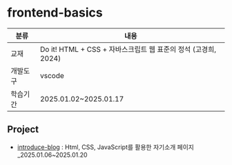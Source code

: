 # frontend-basics
|분류|내용|
|---|---|
|교재|Do it! HTML + CSS + 자바스크립트 웹 표준의 정석 (고경희, 2024)|
|개발도구|vscode|
|학습기간|2025.01.02~2025.01.17|

## Project
- [introduce-blog](https://github.com/hyeon48615/introduce-blog) : Html, CSS, JavaScript를 활용한 자기소개 페이지 _2025.01.06~2025.01.20

